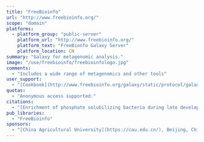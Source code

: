 ```yaml
---
title: "FreeBioinfo"
url: "http://www.freebioinfo.org/"
scope: "domain"
platforms:
  - platform_group: "public-server"
    platform_url: "http://www.freebioinfo.org/"
    platform_text: "FreeBionfo Galaxy Server"
    platform_location: CN
summary: "Galaxy for metagenomic analysis."
image: "/use/freebioinfo/freebioinfologo.jpg"
comments:
  - "Includes a wide range of metagenomics and other tools"
user_support:
  - "[Cookbook](http://www.freebioinfo.org/galaxy/static/protocol/galaxyhelphuixiuli20170425.pdf) (in Chinese)"
quotas:
  - "Anonymous access supported."
citations:
  - "[Enrichment of phosphate solubilizing bacteria during late developmental stages of eggplant (*Solanum melongena* L.)](https://doi.org/10.1093/femsec/fiz023), Huixiu Li, Xiaoyan Ding, Chen Chen, Xiangnan Zheng, Hui Han, Chennan Li, Jingyang Gong, Ting Xu, Qing X. Li, Guo-chun Ding and Ji Li. *FEMS Microbiology Ecology*, fiz023, doi:10.1093/femsec/fiz023"
pub_libraries:
  - "FreeBioinfo"
sponsors:
  - "[China Agricultural University](https://cau.edu.cn/), Beijing, China"
---
```


